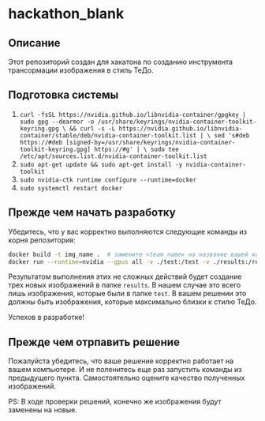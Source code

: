 # hackathon_blank

## Описание

Этот репозиторий создан для хакатона по созданию инструмента трансормации изображения в стиль ТеДо.

## Подготовка системы
1. `curl -fsSL https://nvidia.github.io/libnvidia-container/gpgkey | sudo gpg --dearmor -o /usr/share/keyrings/nvidia-container-toolkit-keyring.gpg \
  && curl -s -L https://nvidia.github.io/libnvidia-container/stable/deb/nvidia-container-toolkit.list | \
    sed 's#deb https://#deb [signed-by=/usr/share/keyrings/nvidia-container-toolkit-keyring.gpg] https://#g' | \
    sudo tee /etc/apt/sources.list.d/nvidia-container-toolkit.list`
2. `sudo apt-get update && sudo apt-get install -y nvidia-container-toolkit`
3. `sudo nvidia-ctk runtime configure --runtime=docker`
4. `sudo systemctl restart docker`

## Прежде чем начать разработку

Убедитесь, что у вас корректно выполняются следующие команды из корня репозитория:

```bash
docker build -t img_name .  # замените <team_name> на название вашей команды написанное латиницей и без пробелов
docker run --runtime=nvidia --gpus all -v ./test:/test -v ./results:/results img_name  # замените <team_name> на название вашей команды написанное латиницей и без пробелов
```

Результатом выполнения этих не сложных действий будет создание трех новых изображений в папке `results`.
В нашем случае это всего лишь изображения, которые были в папке `test`.
В вашем решении это должны быть изображения, которые максимально близки к стилю ТеДо.

Успехов в разработке!

## Прежде чем отрпавить решение

Пожалуйста убедитесь, что ваше решение корректно работает на вашем компьютере.
И не поленитесь еще раз запустить команды из предыдущего пункта.
Самостоятельно оцените качество полученных изображений.

PS: В ходе проверки решений, конечно же изображения будут заменены на новые.
